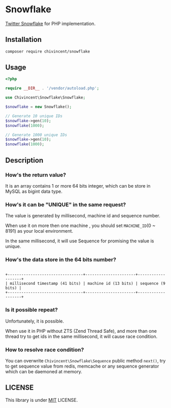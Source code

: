 # Snowflake

[Twitter Snowflake](https://github.com/twitter/snowflake) for PHP implementation.

## Installation

```bash
composer require chivincent/snowflake
```

## Usage

```php
<?php

require __DIR__ . '/vendor/autoload.php';

use Chivincent\Snowflake\Snowflake;

$snowflake = new Snowflake();

// Generate 10 unique IDs
$snowflake->gen(10);
$snowflake(1000);

// Generate 1000 unique IDs
$snowflake->gen(10);
$snowflake(1000);
```

## Description

### How's the return value?

It is an array contains 1 or more 64 bits integer, which can be store in MySQL as bigint data type.

### How's it can be "UNIQUE" in the same request?

The value is generated by millisecond, machine id and sequence number. 

When use it on more then one machine , you should set `MACHINE_ID`(0 ~ 8191) as your local environment.

In the same millisecond, it will use Sequence for promising the value is unique.

### How's the data store in the 64 bits number?

```text

+---------------------------------+----------------------+-------------------+
| millisecond timestamp (41 bits) | machine id (13 bits) | sequence (9 bits) |
+---------------------------------+----------------------+-------------------+

```

### Is it possible repeat?

Unfortunately, it is possible. 

When use it in PHP without ZTS (Zend Thread Safe), and more than one thread try to get ids in the same millisecond, it will cause race condition.

### How to resolve race condition?

You can overwrite `Chivincent\Snowflake\Sequence` public method `next()`, try to get sequence value from redis, memcache or any sequence generator which can be daemoned at memory.

## LICENSE

This library is under [MIT](https://opensource.org/licenses/MIT) LICENSE.
